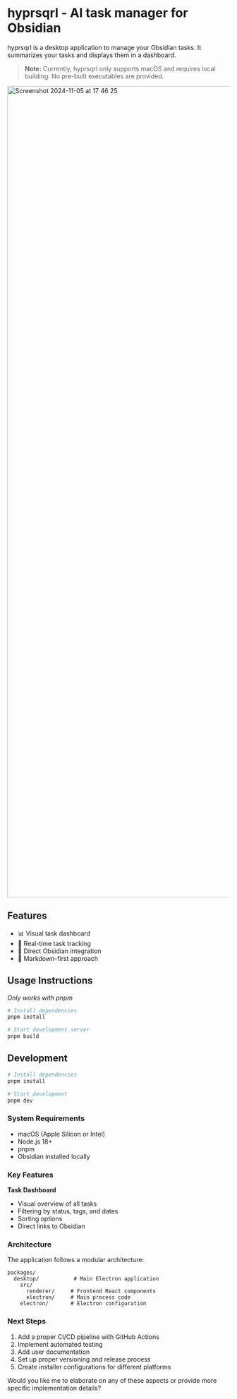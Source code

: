 # hyprsqrl - AI task manager for Obsidian

hyprsqrl is a desktop application to manage your Obsidian tasks. It summarizes your tasks and displays them in a dashboard.

> **Note:** Currently, hyprsqrl only supports macOS and requires local building. No pre-built executables are provided.


<img width="1840" alt="Screenshot 2024-11-05 at 17 46 25" src="https://github.com/user-attachments/assets/fbd876cb-042f-4550-bc46-e0fed7acc678">


## Features

- 📊 Visual task dashboard
- 🔄 Real-time task tracking
- 🔗 Direct Obsidian integration
- 📝 Markdown-first approach

## Usage Instructions

_Only works with pnpm_

```bash
# Install dependencies
pnpm install

# Start development server
pnpm build
```

## Development


```bash
# Install dependencies
pnpm install

# Start development
pnpm dev
```

### System Requirements

- macOS (Apple Silicon or Intel)
- Node.js 18+
- pnpm
- Obsidian installed locally



### Key Features

**Task Dashboard**
- Visual overview of all tasks
- Filtering by status, tags, and dates
- Sorting options
- Direct links to Obsidian


### Architecture

The application follows a modular architecture:

```
packages/
  desktop/           # Main Electron application
    src/
      renderer/     # Frontend React components
      electron/     # Main process code
    electron/       # Electron configuration
```

### Next Steps

1. Add a proper CI/CD pipeline with GitHub Actions
2. Implement automated testing
3. Add user documentation
4. Set up proper versioning and release process
5. Create installer configurations for different platforms

Would you like me to elaborate on any of these aspects or provide more specific implementation details?
